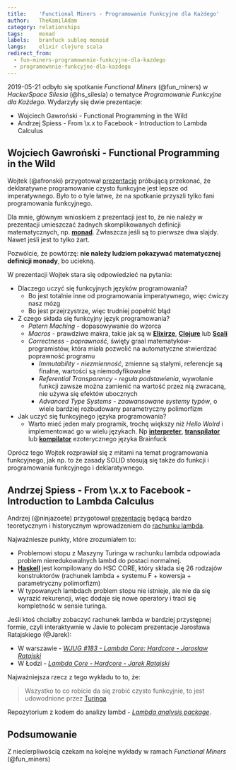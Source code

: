```yaml
---
title:    'Functional Miners - Programowanie Funkcyjne dla Każdego'
author:   TheKamilAdam
category: relationships
tags:     monad
labels:   branfuck subleq monoid
langs:    elixir clojure scala  
redirect_from:
  - fun-miners-programownnie-funkcyjne-dla-kazdego
  - programownnie-funkcyjne-dla-kazdego
---
```


2019-05-21 odbyło się spotkanie *Functional Miners* (@fun_miners)
w *HackerSpace Silesia* (@hs_silesia) 
o tematyce *Programowanie Funkcyjne dla Każdego*.
Wydarzyły się dwie prezentacje:
* Wojciech Gawroński - Functional Programming in the Wild
* Andrzej Spiess - From \x.x to Facebook - Introduction to Lambda Calculus

## Wojciech Gawroński - Functional Programming in the Wild

Wojtek (@afronski) przygotował [prezentację](<https://youtu.be/mn4Dg1iYfPg>) 
próbującą przekonać,
że deklaratywne programowanie czysto funkcyjne jest lepsze od imperatywnego.
Było to o tyle łatwe,
że na spotkanie przyszli tylko fani programowania funkcyjnego. 

Dla mnie, 
głównym wnioskiem z prezentacji jest to,
że nie należy w prezentacji umieszczać żadnych skomplikowanych definicji matematycznych, 
np. **[monad](/posts-by-tags/monad)**.
Zwłaszcza jeśli są to pierwsze dwa slajdy.
Nawet jeśli jest to tylko żart.

Pozwólcie, że powtórzę: **nie należy ludziom pokazywać matematycznej definicji monady**, bo uciekną.

W prezentacji Wojtek stara się odpowiedzieć na pytania:
* Dlaczego uczyć się funkcyjnych języków programowania?
  * Bo jest totalnie inne od programowania imperatywnego, więc ćwiczy nasz mózg
  * Bo jest przejrzystrze, więc trudniej popełnić błąd
* Z czego składa się funkcyjny język programowania?
  * *Patern Maching* - dopasowywanie do wzorca
  * *Macros* - prawdziwe makra, 
  takie jak są w  **[Elixirze](/posts-by-langs/elixir)**, **[Clojure](/posts-by-langs/clojure)** lub **[Scali](/posts-by-langs/scala)** 
  * *Correctness* - *poprawność*, święty graal matematyków-programistów,
  która miała pozwolić na automatyczne stwierdzać poprawność programu
    * *Immutability* - *niezmienność*, zmienne są stałymi,
    referencje są finalne,
    wartości są niemodyfikowalne
    * *Referential Transparency* - *reguła podstawienia*, 
    wywołanie funkcji zawsze można zamienić na wartość przez nią zwracaną,
    nie używa się efektów ubocznych 
    * *Advanced Type Systems* - *zaawansowane systemy typów*,
    o wiele bardziej rozbudowany parametryczny polimorfizm
* Jak uczyć się funkcyjnego języka programowania?
  * Warto mieć jeden mały programik,
  trochę większy niż *Hello Wolrd* i implementować go w wielu językach. 
   Np **[interpreter](/posts-by-tags/interpreter)**, **[transpilator](/posts-by-tags/transpiler)** lub **[kompilator](/posts-by-tags/compiler)** ezoterycznego języka Brainfuck

Oprócz tego Wojtek rozprawiał się z mitami na temat programowania funkcyjnego,
jak np. to że zasady SOLID stosują się także do funkcji i programowania funkcyjnego i deklaratywnego.

## Andrzej Spiess - From \x.x to Facebook - Introduction to Lambda Calculus

Andrzej (@ninjazoete) przygotował [prezentację](<https://youtu.be/nZuOyQalVW4>)
będącą bardzo teoretycznym i historycznym wprowadzeniem do [rachunku lambda](<https://pl.wikipedia.org/wiki/Rachunek_lambda>).

Najważniesze punkty, które zrozumiałem to:
* Problemowi stopu z Maszyny Turinga w rachunku lambda odpowiada problem nieredukowalnych lambd do postaci normalnej.
* **[Haskell](/posts-by-langs/haskell)** jest kompilowany do HSC CORE, 
który składa się 26 rodzajów konstruktorów (rachunek lambda + systemu F + kowersja + parametryczny polimorfizm) 
 * W typowanych lambdach problem stopu nie istnieje, 
ale nie da się wyrazić rekurencji,
więc dodaje się nowe operatory i traci się kompletność w sensie turinga.

Jeśli ktoś chciałby zobaczyć rachunek lambda w bardziej przystępnej formie, 
czyli interaktywnie w Javie to polecam prezentacje Jarosława Ratajskiego (@Jarek): 
* W warszawie - *[WJUG #183 - Lambda Core: Hardcore - Jarosław Ratajski](<https://youtu.be/3GJpyHwzuh0>)* 
* W Łodzi - *[Lambda Core - Hardcore - Jarek Ratajski](<https://youtu.be/TYAjT3GQHP4>)*

Najważniejsza rzecz z tego wykładu to to, że:
> Wszystko to co robicie da się zrobić czysto funkcyjnie, 
to jest udowodnione przez [Turinga](<https://pl.wikipedia.org/wiki/Alan_Turing>)

Repozytorium z kodem do analizy lambd - *[Lambda analysis package](<https://github.com/jarekratajski/badlam>)*.

## Podsumowanie

Z niecierpliwością czekam na kolejne wykłady w ramach *Functional Miners* (@fun_miners)
